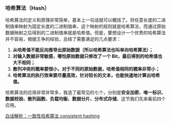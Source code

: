 ### 哈希算法（Hash）
哈希算法的定义和原理非常简单，基本上一句话就可以概括了。将任意长度的二进制值串映射为固定长度的二进制值串，这个映射的规则就是哈希算法，而通过原始数据映射之后得到的二进制值串就是哈希值。但是，要想设计一个优秀的哈希算法并不容易，根据王争的经验，总结了需要满足的几点要求：
1. **从哈希值不能反向推导出原始数据（所以哈希算法也叫单向哈希算法）；**
2. **对输入数据非常敏感，哪怕原始数据只修改了一个 Bit，最后得到的哈希值也大不相同；**
3. **散列冲突的概率要很小，对于不同的原始数据，哈希值相同的概率非常小；** 
4. **哈希算法的执行效率要尽量高效，针对较长的文本，也能快速地计算出哈希值。**  
   
哈希算法的应用非常非常多，我选了最常见的七个，分别是**安全加密、唯一标识、数据校验、散列函数、负载均衡、数据分片、分布式存储**。这节我们先来看前四个应用。

[白话解析：一致性哈希算法 consistent hashing](https://www.zsythink.net/archives/1182)
